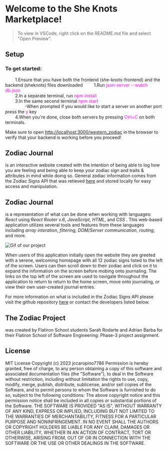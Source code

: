 # Welcome to the She Knots Marketplace!

> To view in VSCode, right click on the README.md file and select "Open Preview".

## Setup

### To get started:

&nbsp;&nbsp;&nbsp;&nbsp;&nbsp;&nbsp;&nbsp;&nbsp;1.Ensure that you have both the frontend (she-knots-frontend) and the backend (sheknots) files downloaded
&nbsp;&nbsp;&nbsp;&nbsp;&nbsp;&nbsp;&nbsp;&nbsp;1.Run <span style="color:#FF00FF">json-server --watch db.json</span>  
&nbsp;&nbsp;&nbsp;&nbsp;&nbsp;&nbsp;&nbsp;&nbsp;2.In a separate terminal, run <span style="color:#FF00FF">npm install</span>  
&nbsp;&nbsp;&nbsp;&nbsp;&nbsp;&nbsp;&nbsp;&nbsp;3.In the same second terminal <span style="color:#FF00FF">npm start</span>  
&nbsp;&nbsp;&nbsp;&nbsp;&nbsp;&nbsp;&nbsp;&nbsp;&nbsp;&nbsp;&nbsp;&nbsp;&nbsp;&nbsp;&nbsp;&nbsp;-When prompted if you would like to start a server on another port press the <span style="color:#FF00FF">y</span> key  
&nbsp;&nbsp;&nbsp;&nbsp;&nbsp;&nbsp;&nbsp;&nbsp;4.When you're done, close both servers by pressing <span style="color:#FF00FF">Ctrl+C</span> on both terminals.

Make sure to open
[http://localhost:3000/western_zodiac](http://localhost:3000/western_zodiac) in the browser to verify that your backend is working before you proceed!

## Zodiac Journal

is an interactive website created with the intention of being able to log how you are feeling and being able to keep your zodiac sign and traits & attributes in mind while doing so. General zodiac information comes from the Zodiac Signs API that was retieved [here](https://github.com/gnappo1/json-server-collection/blob/main/zodiac-signs/db.json) and stored locally for easy access and manipulation.

## Zodiac Journal

is a representation of what can be done when working with languages: _React_ using _React Router v.6_, _JavaScript_, _HTML_, and _CSS_ <!-- with some _Bootstrap_ -->. This web-based application utilizes several tools and features from these languages including _array interation_, _filtering_, _DOM/Server communication_, _routing_, and more.

![Gif of our project](/images/ezgif.com-gif-maker.gif)

When users of this application initially open the website they are greeted with a serene, welcoming homepage with all 12 zodiac signs listed to the left of the screen. Users can then scroll down to their zodiac and click on it to expand the information on the screen before mobing onto journaling. The links on the top left of the screen are used to navigate throughout the application to return to return to the home screen, move onto journaling, or view their own user-created journal entries.

For more information on what is included in the Zodiac Signs API please visit the github repository [here](https://github.com/gnappo1/json-server-collection/tree/main/zodiac-signs) or contact the developers listed below.

## The Zodiac Project

was created by Flatiron School students Sarah Rodarte and Adrian Barba for their Flatiron School of Software Engineering: Phase-3 project assignment.

## License

MIT License
Copyright (c) 2023 jccaropino7786
Permission is hereby granted, free of charge, to any person obtaining a copy
of this software and associated documentation files (the "Software"), to deal
in the Software without restriction, including without limitation the rights
to use, copy, modify, merge, publish, distribute, sublicense, and/or sell
copies of the Software, and to permit persons to whom the Software is
furnished to do so, subject to the following conditions:
The above copyright notice and this permission notice shall be included in all
copies or substantial portions of the Software.
THE SOFTWARE IS PROVIDED "AS IS", WITHOUT WARRANTY OF ANY KIND, EXPRESS OR
IMPLIED, INCLUDING BUT NOT LIMITED TO THE WARRANTIES OF MERCHANTABILITY,
FITNESS FOR A PARTICULAR PURPOSE AND NONINFRINGEMENT. IN NO EVENT SHALL THE
AUTHORS OR COPYRIGHT HOLDERS BE LIABLE FOR ANY CLAIM, DAMAGES OR OTHER
LIABILITY, WHETHER IN AN ACTION OF CONTRACT, TORT OR OTHERWISE, ARISING FROM,
OUT OF OR IN CONNECTION WITH THE SOFTWARE OR THE USE OR OTHER DEALINGS IN THE
SOFTWARE.
